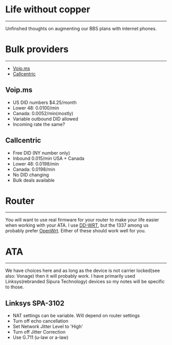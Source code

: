 # Life without copper
---------------------
Unfinshed thoughts on augmenting our BBS plans with internet phones.

# Bulk providers
----------------
- [Voip.ms](https://voip.ms)
- [Callcentric](https://www.callcentric.com/)

Voip.ms
-------
- US DID numbers $4.25/month
- Lower 48: 0.0100/min
- Canada: 0.0052/min(mostly)
- Variable outbound DID allowed
- Incoming rate the same?

Callcentric
-----------
- Free DID (NY number only)
- Inbound 0.015/min USA + Canada
- Lower 48: 0.0198/min
- Canada: 0.0198/min
- No DID changing
- Bulk deals available

# Router
--------
You will want to use real firmware for your router to make your life easier when working with your ATA. I use [DD-WRT](https://dd-wrt.com/), but the 1337 among us probably prefer [OpenWrt](https://openwrt.org/). Either of these should work well for you.

# ATA
-----
We have choices here and as long as the device is not carrier locked(see also: Vonage) then it will probably work. I have primarily used Linksys(rebranded Sipura Technology) devices so my notes will be specific to those.

Linksys SPA-3102
----------------
- NAT settings can be variable. Will depend on router settings
- Turn off echo cancellation
- Set Network Jitter Level to 'High'
- Turn off Jitter Correction
- Use G.711 (u-law or a-law)
